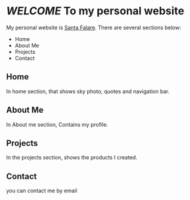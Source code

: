 # *WELCOME* To my personal website

My personal website is [Santa Falare](https://santafalare.com). There are several sections below:

- Home
- About Me
- Projects
- Contact

## Home

In home section, that shows sky photo, quotes and navigation bar.

## About Me

In About me section, Contains my profile.

## Projects

In the projects section, shows the products I created.

## Contact

you can contact me by email
